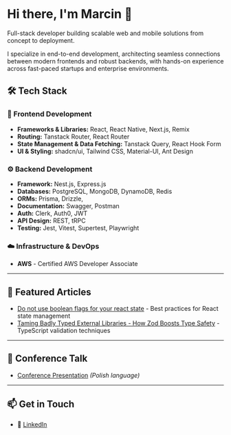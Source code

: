 # Hi there, I'm Marcin 👋

Full-stack developer building scalable web and mobile solutions from concept to deployment.

I specialize in end-to-end development, architecting seamless connections between modern frontends and robust backends, with hands-on experience across fast-paced startups and enterprise environments.

## 🛠️ Tech Stack

### 🎨 Frontend Development

- **Frameworks & Libraries:** React, React Native, Next.js, Remix
- **Routing:** Tanstack Router, React Router
- **State Management & Data Fetching:** Tanstack Query, React Hook Form
- **UI & Styling:** shadcn/ui, Tailwind CSS, Material-UI, Ant Design

### ⚙️ Backend Development

- **Framework:** Nest.js, Express.js
- **Databases:** PostgreSQL, MongoDB, DynamoDB, Redis
- **ORMs:** Prisma, Drizzle,
- **Documentation:** Swagger, Postman
- **Auth:** Clerk, Auth0, JWT
- **API Design:** REST, tRPC
- **Testing:** Jest, Vitest, Supertest, Playwright

### ☁️ Infrastructure & DevOps

- **AWS** - Certified AWS Developer Associate

---

## 📝 Featured Articles

- [Do not use boolean flags for your react state](https://dev.to/marcinzmudka/do-not-use-boolean-flags-for-your-react-state-dbl) - Best practices for React state management
- [Taming Badly Typed External Libraries - How Zod Boosts Type Safety](https://dev.to/brainhubeu/taming-badly-typed-external-libraries-how-zod-boosts-type-safety-4jog) - TypeScript validation techniques

---

## 🎤 Conference Talk

- [Conference Presentation](https://www.youtube.com/watch?v=xpaiYl9YdBI) _(Polish language)_

---

## 📫 Get in Touch

- 💼 [LinkedIn](https://www.linkedin.com/in/%F0%9F%96%A5%EF%B8%8F-marcin-%C5%BCmudka-67b11b183/)
